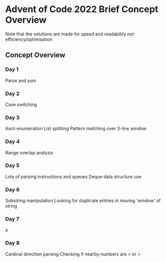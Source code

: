 # Advent of Code 2022 Brief Concept Overview
Note that the solutions are made for speed and readability not efficiency/optimisation

## Concept Overview
### Day 1
Parse and sum

### Day 2
Case switching

### Day 3
Ascii enumeration
List splitting
Pattern matching over 3-line window

### Day 4
Range overlap analysis

### Day 5
Lots of parsing instructions and queues
Deque data structure use

### Day 6
Substring manipulation
Looking for duplicate entries in moving 'window' of string

### Day 7
a

### Day 8
Cardinal direction parsing
Checking if nearby numbers are < or >